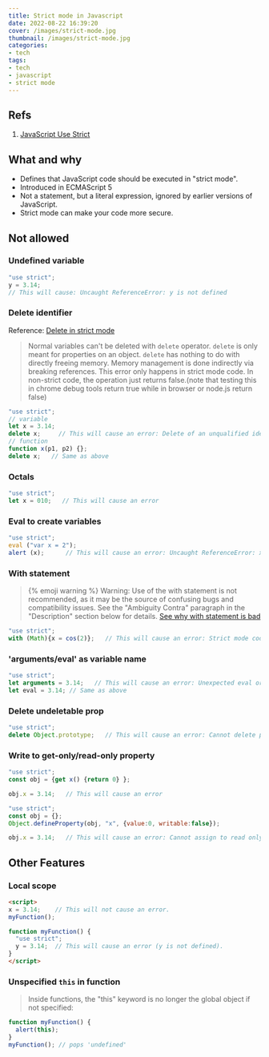 ```yaml
---
title: Strict mode in Javascript
date: 2022-08-22 16:39:20
cover: /images/strict-mode.jpg
thumbnail: /images/strict-mode.jpg
categories:
- tech
tags:
- tech
- javascript
- strict mode
---
```

## Refs
1. [JavaScript Use Strict](https://www.w3schools.com/js/js_strict.asp)
<!--more-->
## What and why
- Defines that JavaScript code should be executed in "strict mode".
- Introduced in ECMAScript 5
- Not a statement, but a literal expression, ignored by earlier versions of JavaScript.
- Strict mode  can make your code more secure.

## Not allowed
### Undefined variable
``` js
"use strict";
y = 3.14;
// This will cause: Uncaught ReferenceError: y is not defined
```

### Delete identifier
Reference: [Delete in strict mode](https://developer.mozilla.org/en-US/docs/Web/JavaScript/Reference/Errors/Delete_in_strict_mode)

> Normal variables can't be deleted with `delete` operator. `delete` is only meant for properties on an object.
> `delete` has nothing to do with directly freeing memory. Memory management is done indirectly via breaking references.
> This error only happens in strict mode code. In non-strict code, the operation just returns false.(note that testing this in chrome debug tools return true while in browser or node.js return false)

``` js
"use strict";
// variable
let x = 3.14;
delete x;     // This will cause an error: Delete of an unqualified identifier in strict mode
// function
function x(p1, p2) {}; 
delete x;   // Same as above
```

### Octals
``` js
"use strict";
let x = 010;   // This will cause an error 
```

### Eval to create variables
``` js
"use strict";
eval ("var x = 2");
alert (x);      // This will cause an error: Uncaught ReferenceError: x is not defined
```

### With statement
> {% emoji warning %} Warning: Use of the with statement is not recommended, as it may be the source of confusing bugs and compatibility issues. See the "Ambiguity Contra" paragraph in the "Description" section below for details. 
[See why with statement is bad](https://developer.mozilla.org/en-US/docs/Web/JavaScript/Reference/Statements/with)

``` js
"use strict";
with (Math){x = cos(2)};   // This will cause an error: Strict mode code may not include a with statement
```

### 'arguments/eval' as variable name
``` js
"use strict";
let arguments = 3.14;   // This will cause an error: Unexpected eval or arguments in strict mode
let eval = 3.14; // Same as above
```

### Delete undeletable prop
``` js
"use strict";
delete Object.prototype;   // This will cause an error: Cannot delete property 'prototype' of function Object() { [native code] }
```

### Write to get-only/read-only property
``` js
"use strict";
const obj = {get x() {return 0} };

obj.x = 3.14;   // This will cause an error
```

``` js
"use strict";
const obj = {};
Object.defineProperty(obj, "x", {value:0, writable:false});

obj.x = 3.14;   // This will cause an error: Cannot assign to read only property 'x' of object '#<Object>'
```

## Other Features
### Local scope
``` html
<script>
x = 3.14;    // This will not cause an error.
myFunction();

function myFunction() {
  "use strict";
  y = 3.14;  // This will cause an error (y is not defined).
}
</script>
```

### Unspecified `this` in function
> Inside functions, the "this" keyword is no longer the global object if not specified:
``` js
function myFunction() {
  alert(this);
}
myFunction(); // pops 'undefined'
```